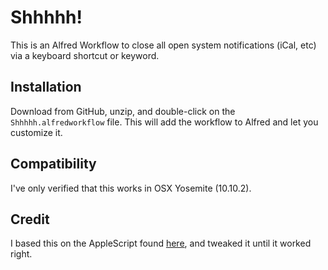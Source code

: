 # Shhhhh!
This is an Alfred Workflow to close all open system notifications (iCal, etc) via a keyboard shortcut or keyword.

## Installation
Download from GitHub, unzip, and double-click on the `Shhhhh.alfredworkflow` file. This will add the workflow to Alfred and let you customize it. 

## Compatibility
I've only verified that this works in OSX Yosemite (10.10.2).

## Credit
I based this on the AppleScript found [here](http://hints.macworld.com/article.php?story=20140129221522629), and tweaked it until it worked right.